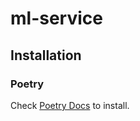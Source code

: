 # ml-service

## Installation
### Poetry

Check [Poetry Docs](https://python-poetry.org/docs/) to install.
